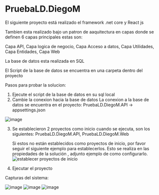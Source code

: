 # PruebaLD.DiegoM

El siguiente proyecto está realizado el framework .net core y React js

Tambien esta realizado bajo un patron de aaquitectura en capas donde se definen 6 capas principales 
estas son:

Capa API,
Capa logica de negocio,
Capa Acceso a datos,
Capa Utilidades,
Capa Entidades,
Capa Web

La base de datos esta realizada en SQL 

El Script de la base de datos se encuentra en una carpeta dentro del proyecto


Pasos para probar la solucion:

1. Ejecute el script de la base de datos en su sql local
2. Cambie la conexion hacia la base de datos
La conexion a la base de datos se encuentra en el proyecto: PruebaLD.DiegoM.API -> appsettings.json

![image](https://user-images.githubusercontent.com/31227628/134843323-ab497b21-772a-42cd-8608-50174f8526b0.png)

3. Se establecieron 2 proyectos como inicio cuando se ejecuta, son los siguientes:
   PruebaLD.DiegoM.API,
   PruebaLD.DiegoM.Web
   
   Si estos no están establecidos como proyectos de inicio, por favor seguir el siguiente ejemplo para establecerlos.
   Esto se realiza en las propiedades de la solución , adjunto ejemplo de como configurarlo.
   ![establecer proyectos de inicio](https://user-images.githubusercontent.com/31227628/134843852-1e6945d5-aac3-4874-be59-9dadd7339905.gif)
   
 4. Ejecutar el proyecto
 
 
 Capturas del sistema:
 
 ![image](https://user-images.githubusercontent.com/31227628/134844659-de25639a-ce74-4c98-91bd-509eed399ff1.png)
 ![image](https://user-images.githubusercontent.com/31227628/134844680-da144142-2934-485f-b3b2-73d2480f4981.png)
 ![image](https://user-images.githubusercontent.com/31227628/134844735-c468de9c-0e87-4ebd-959b-b7c1eb5190fe.png)



 

   
   







